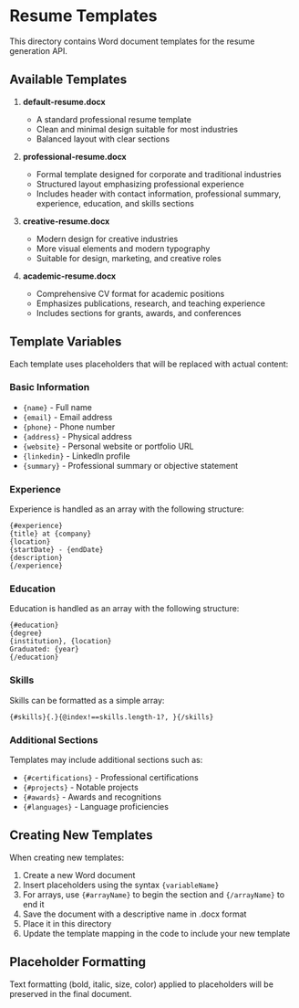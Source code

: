# Resume Templates

This directory contains Word document templates for the resume generation API.

## Available Templates

1. **default-resume.docx**
   - A standard professional resume template
   - Clean and minimal design suitable for most industries
   - Balanced layout with clear sections

2. **professional-resume.docx**
   - Formal template designed for corporate and traditional industries
   - Structured layout emphasizing professional experience
   - Includes header with contact information, professional summary, experience, education, and skills sections

3. **creative-resume.docx**
   - Modern design for creative industries
   - More visual elements and modern typography
   - Suitable for design, marketing, and creative roles

4. **academic-resume.docx**
   - Comprehensive CV format for academic positions
   - Emphasizes publications, research, and teaching experience
   - Includes sections for grants, awards, and conferences

## Template Variables

Each template uses placeholders that will be replaced with actual content:

### Basic Information
- `{name}` - Full name
- `{email}` - Email address  
- `{phone}` - Phone number
- `{address}` - Physical address
- `{website}` - Personal website or portfolio URL
- `{linkedin}` - LinkedIn profile
- `{summary}` - Professional summary or objective statement

### Experience
Experience is handled as an array with the following structure:
```
{#experience}
{title} at {company}
{location}
{startDate} - {endDate}
{description}
{/experience}
```

### Education
Education is handled as an array with the following structure:
```
{#education}
{degree}
{institution}, {location}
Graduated: {year}
{/education}
```

### Skills
Skills can be formatted as a simple array:
```
{#skills}{.}{@index!==skills.length-1?, }{/skills}
```

### Additional Sections
Templates may include additional sections such as:
- `{#certifications}` - Professional certifications
- `{#projects}` - Notable projects
- `{#awards}` - Awards and recognitions
- `{#languages}` - Language proficiencies

## Creating New Templates

When creating new templates:

1. Create a new Word document
2. Insert placeholders using the syntax `{variableName}`
3. For arrays, use `{#arrayName}` to begin the section and `{/arrayName}` to end it
4. Save the document with a descriptive name in .docx format
5. Place it in this directory
6. Update the template mapping in the code to include your new template

## Placeholder Formatting

Text formatting (bold, italic, size, color) applied to placeholders will be preserved in the final document.